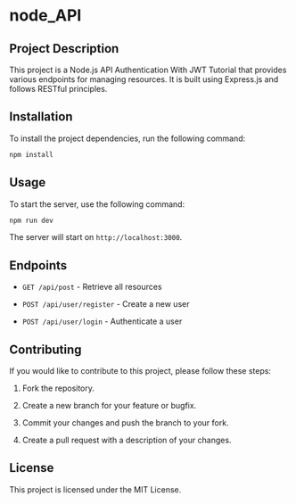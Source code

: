 # node_API

## Project Description

This project is a Node.js API Authentication With JWT Tutorial that provides various endpoints for managing resources. It is built using Express.js and follows RESTful principles.

## Installation

To install the project dependencies, run the following command:

```bash
npm install
```

## Usage

To start the server, use the following command:

```bash
npm run dev
```

The server will start on `http://localhost:3000`.

## Endpoints

- `GET /api/post` - Retrieve all resources

- `POST /api/user/register` - Create a new user

- `POST /api/user/login` - Authenticate a user

## Contributing

If you would like to contribute to this project, please follow these steps:

1. Fork the repository.

2. Create a new branch for your feature or bugfix.

3. Commit your changes and push the branch to your fork.

4. Create a pull request with a description of your changes.

## License

This project is licensed under the MIT License.
